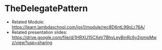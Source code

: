 # TheDelegatePattern

- Related Module: https://learn.lambdaschool.com/ios1/module/rec8D6ntL99oLr76A/
- Related presentation slides: https://drive.google.com/file/d/1HRXU15CXeV7BhvLeyBinRc6y2jsmpMwz/view?usp=sharing
